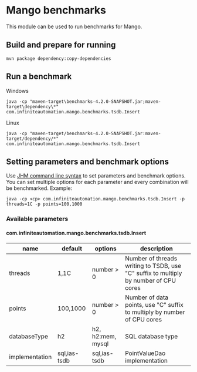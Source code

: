 # Mango benchmarks
This module can be used to run benchmarks for Mango.

## Build and prepare for running
`mvn package dependency:copy-dependencies`

## Run a benchmark
Windows

```shell
java -cp "maven-target\benchmarks-4.2.0-SNAPSHOT.jar;maven-target\dependency\*" com.infiniteautomation.mango.benchmarks.tsdb.Insert
```

Linux

```shell
java -cp "maven-target/benchmarks-4.2.0-SNAPSHOT.jar:maven-target/dependency/*" com.infiniteautomation.mango.benchmarks.tsdb.Insert
```

## Setting parameters and benchmark options

Use [JHM command line syntax](https://github.com/guozheng/jmh-tutorial/blob/master/README.md) to set parameters and benchmark options.
You can set multiple options for each parameter and every combination will be benchmarked.
Example:

```shell
java -cp <cp> com.infiniteautomation.mango.benchmarks.tsdb.Insert -p threads=1C -p points=100,1000
```

### Available parameters

#### com.infiniteautomation.mango.benchmarks.tsdb.Insert
name | default | options | description
--- | --- | --- | ---
threads | 1,1C | number > 0 | Number of threads writing to TSDB, use "C" suffix to multiply by number of CPU cores
points | 100,1000 | number > 0 | Number of data points, use "C" suffix to multiply by number of CPU cores
databaseType | h2 | h2, h2:mem, mysql | SQL database type
implementation | sql,ias-tsdb | sql,ias-tsdb | PointValueDao implementation
